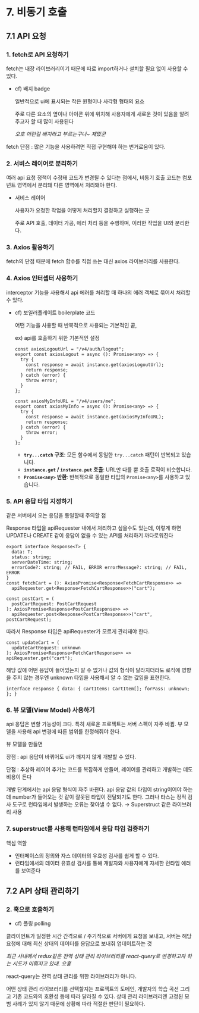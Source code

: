 # 7. 비동기 호출

## 7.1 API 요청

### 1. fetch로 API 요청하기

fetch는 내장 라이브러리이기 때문에 따로 import하거나 설치할 필요 없이 사용할 수 있다.

-   cf) 배지 badge
 
    일반적으로 ui에 표시되는 작은 원형이나 사각형 형태의 요소
    
    주로 다른 요소의 옆이나 아이콘 위에 위치해 사용자에게 새로운 것이 있음을 알려주고자 할 때 많이 사용된다
    
    *오호 이런걸 배지라고 부르는구나~ 재밌군*

fetch 단점 : 많은 기능을 사용하려면 직접 구현해야 하는 번거로움이 있다.

### 2. 서비스 레이어로 분리하기

여러 api 요청 정책이 수정돼 코드가 변경될 수 있다는 점에서, 비동기 호출 코드는 컴포넌트 영역에서 분리돼 다른 영역에서 처리돼야 한다.

-   서비스 레이어
    
    사용자가 요청한 작업을 어떻게 처리할지 결정하고 실행하는 곳
    
    주로 API 호출, 데이터 가공, 에러 처리 등을 수행하며, 이러한 작업을 UI와 분리한다.

### 3. Axios 활용하기

fetch의 단점 때문에 fetch 함수를 직접 쓰는 대신 axios 라이브러리를 사용한다.


### 4. Axios 인터셉터 사용하기

interceptor 기능을 사용해서 api 에러를 처리할 때 하나의 에러 객체로 묶어서 처리할 수 있다.

-   cf) 보일러플레이트 boilerplate 코드
    
    어떤 기능을 사용할 때 반복적으로 사용되는 기본적인 콛,
    
    ex) api를 호출하기 위한 기본적인 설정
    
    ```tsx
    const axiosLogoutUrl = "/v4/auth/logout";
    export const axiosLogout = async (): Promise<any> => {
      try {
        const response = await instance.get(axiosLogoutUrl);
        return response;
      } catch (error) {
        throw error;
      }
    };
    
    const axiosMyInfoURL = "/v4/users/me";
    export const axiosMyInfo = async (): Promise<any> => {
      try {
        const response = await instance.get(axiosMyInfoURL);
        return response;
      } catch (error) {
        throw error;
      }
    };
    
    ```
    
    -   **`try...catch` 구조**: 모든 함수에서 동일한 `try...catch` 패턴이 반복되고 있습니다.
    -   **`instance.get` / `instance.put` 호출**: URL만 다를 뿐 호출 로직이 비슷합니다.
    -   **`Promise<any>` 반환**: 반복적으로 동일한 타입의 `Promise<any>`를 사용하고 있습니다.

### 5. API 응답 타입 지정하기

같은 서버에서 오는 응답을 통일할때 주의할 점

Response 타입을 apiRequester 내에서 처리하고 싶을수도 있는데, 이렇게 하면 UPDATE나 CREATE 같이 응답이 없을 수 있는 API를 처리하기 까다로워진다

```tsx
export interface Response<T> {
  data: T;
  status: string;
  serverDateTime: string;
  errorCode?: string; // FAIL, ERROR errorMessage?: string; // FAIL, ERROR
}
const fetchCart = (): AxiosPromise<Response<FetchCartResponse>> =>
  apiRequester.get<Response<FetchCartResponse>>("cart");

const postCart = (
  postCartRequest: PostCartRequest
): AxiosPromise<Response<PostCartResponse>> =>
  apiRequester.post<Response<PostCartResponse>>("cart", postCartRequest);

```

따라서 Response 타입은 apiRequester가 모르게 관리돼야 한다.

```tsx
const updateCart = (
  updateCartRequest: unknown
): AxiosPromise<Response<FetchCartResponse>> => apiRequester.get("cart");

```

해당 값에 어떤 응답이 들어있는지 알 수 없거나 값의 형식이 달라지더라도 로직에 영향을 주지 않는 경우엔 unknown 타입을 사용해서 알 수 없는 값임을 표현한다.

```
interface response { data: { cartItems: CartItem[]; forPass: unknown; }; }
```

### 6. 뷰 모델(View Model) 사용하기

api 응답은 변할 가능성이 크다. 특히 새로운 프로젝트는 서버 스펙이 자주 바뀜. 뷰 모델을 사용해 api 변경에 따른 범위를 한정해줘야 한다.

뷰 모델을 만들면

장점 : api 응답이 바뀌어도 ui가 깨지지 않게 개발할 수 있다.

단점 : 추상화 레이어 추가는 코드를 복잡하게 만들며, 레이어를 관리하고 개발하는 데도 비용이 든다

개발 단계에서는 api 응답 형식이 자주 바뀐다. api 응답 값의 타입이 string이어야 하는데 number가 들어오는 것 같이 잘못된 타입이 전달되기도 한다. 그러나 타스는 정적 검사 도구로 런타임에서 발생하는 오류는 찾아낼 수 없다. → Superstruct 같은 라이브러리 사용

### 7. superstruct를 사용해 런타임에서 응답 타입 검증하기

핵심 역할

-   인터페이스의 정의와 자스 데이터의 유효성 검사를 쉽게 할 수 있다.
-   런타임에서의 데이터 유효성 검사를 통해 개발자와 사용자에게 자세한 런타임 에러를 보여준다

## 7.2 API 상태 관리하기

### 2. 훅으로 호출하기

-   cf) 폴링 polling
    
 클라이언트가 일정한 시간 간격으로 / 주기적으로 서버에게 요청을 보내고, 서버는 해당 요청에 대해 최신 상태의 데이터를 응답으로 보내줘 업데이트하는 것
    

*최근 사내에서 redux같은 전역 상태 관리 라이브러리를 react-query로 변경하고자 하는 시도가 이뤄지고 있대. 오홍*

react-query는 전역 상태 관리를 위한 라이브러리가 아니다.

어떤 상태 관리 라이브러리를 선택할지는 프로젝트의 도메인, 개발자의 학습 곡선 그리고 기존 코드와의 호환성 등에 따라 달라질 수 있다. 상태 관리 라이브러리엔 고정된 모범 사례가 있지 않기 때문에 상황에 따라 적절한 판단이 필요하다.
